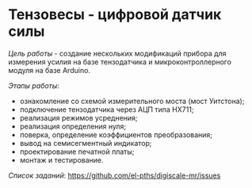 # Тензовесы - цифровой датчик силы

*Цель работы* - создание нескольких модификаций прибора для измерения усилия на базе тензодатчика и микроконтроллерного модуля на базе Arduino.

*Этапы работы*:

- ознакомление со схемой измерительного моста (мост Уитстона);
- подключение тензодатчика через АЦП типа HX711;
- реализация режимов усреднения;
- реализация определения нуля;
- поверка, определение коэффициентов преобразования;
- вывод на семисегментный индикатор;
- проектирование печатной платы;
- монтаж и тестирование.

*Список заданий*: https://github.com/el-pths/digiscale-mr/issues
